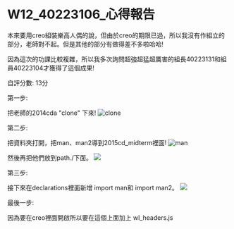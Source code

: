 # W12_40223106_心得報告

本來要用creo組裝樂高人偶的說，但由於creo的期限已過，所以我沒有作組立的部分，老師對不起。但是其他的部分有做得差不多啦哈哈!

因為這次的功課比較複雜，所以我多次詢問超強超猛超厲害的組長40223131和組員40223104才獲得了這個成果!

自評分數:  13分

第一步:

把老師的2014cda "clone" 下來!
![clone](https://copy.com/NQPHYYq6QUYByK7v)

第二步:

把資料夾打開，把man、man2導到2015cd_midterm裡面!
![man](https://copy.com/MS3uTtFwyg6e8aTc)

然後再把他們放到path./下面。
![](https://copy.com/HsTj4KjI82gr3l0q)

第三步:

接下來在declarations裡面新增
import man和 import man2。 
![](https://copy.com/unG3GsPfAECIw48m)

最後一步:

因為要在creo裡面開啟所以要在這個上面加上 wl_headers.js